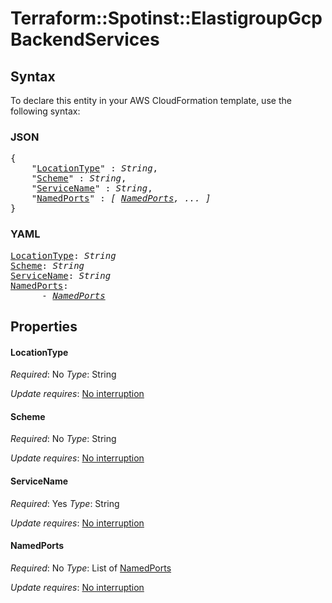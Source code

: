 # Terraform::Spotinst::ElastigroupGcp BackendServices

## Syntax

To declare this entity in your AWS CloudFormation template, use the following syntax:

### JSON

<pre>
{
    "<a href="#locationtype" title="LocationType">LocationType</a>" : <i>String</i>,
    "<a href="#scheme" title="Scheme">Scheme</a>" : <i>String</i>,
    "<a href="#servicename" title="ServiceName">ServiceName</a>" : <i>String</i>,
    "<a href="#namedports" title="NamedPorts">NamedPorts</a>" : <i>[ <a href="backendservices-namedports.md">NamedPorts</a>, ... ]</i>
}
</pre>

### YAML

<pre>
<a href="#locationtype" title="LocationType">LocationType</a>: <i>String</i>
<a href="#scheme" title="Scheme">Scheme</a>: <i>String</i>
<a href="#servicename" title="ServiceName">ServiceName</a>: <i>String</i>
<a href="#namedports" title="NamedPorts">NamedPorts</a>: <i>
      - <a href="backendservices-namedports.md">NamedPorts</a></i>
</pre>

## Properties

#### LocationType

_Required_: No
_Type_: String

_Update requires_: [No interruption](https://docs.aws.amazon.com/AWSCloudFormation/latest/UserGuide/using-cfn-updating-stacks-update-behaviors.html#update-no-interrupt)

#### Scheme

_Required_: No
_Type_: String

_Update requires_: [No interruption](https://docs.aws.amazon.com/AWSCloudFormation/latest/UserGuide/using-cfn-updating-stacks-update-behaviors.html#update-no-interrupt)

#### ServiceName

_Required_: Yes
_Type_: String

_Update requires_: [No interruption](https://docs.aws.amazon.com/AWSCloudFormation/latest/UserGuide/using-cfn-updating-stacks-update-behaviors.html#update-no-interrupt)

#### NamedPorts

_Required_: No
_Type_: List of <a href="backendservices-namedports.md">NamedPorts</a>

_Update requires_: [No interruption](https://docs.aws.amazon.com/AWSCloudFormation/latest/UserGuide/using-cfn-updating-stacks-update-behaviors.html#update-no-interrupt)

